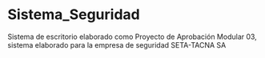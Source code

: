 # Sistema_Seguridad

Sistema de escritorio elaborado como Proyecto de Aprobación Modular 03, sistema elaborado para la empresa de seguridad SETA-TACNA SA
